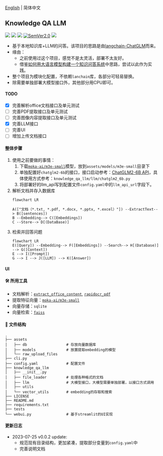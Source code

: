 [English](https://github.com/RapidAI/Knowledge-QA-LLM) | 简体中文

## Knowledge QA LLM
<p>
    <a href=""><img src="https://img.shields.io/badge/Python->=3.6,<3.12-aff.svg"></a>
    <a href=""><img src="https://img.shields.io/badge/OS-Linux%2C%20Win%2C%20Mac-pink.svg"></a>
    <a href=""><img src="https://img.shields.io/github/v/tag/RapidAI/QA-LocalKnowledge-LLM?logo=github"></a>
    <a href="https://semver.org/"><img alt="SemVer2.0" src="https://img.shields.io/badge/SemVer-2.0-brightgreen"></a>
    <a href="https://github.com/psf/black"><img src="https://img.shields.io/badge/code%20style-black-000000.svg"></a>
</p>

- 基于本地知识库+LLM的问答。该项目的思路是由[langchain-ChatGLM](https://github.com/imClumsyPanda/langchain-ChatGLM)而来。
- 缘由：
  - 之前使用过这个项目，感觉不是太灵活，部署不太友好。
  - 借鉴[如何用大语言模型构建一个知识问答系统](https://mp.weixin.qq.com/s/movaNCWjJGBaes6KxhpYpg)中思路，尝试以此作为实践。
- 整个项目为模块化配置，不依赖`lanchain`库，各部分可轻易替换。
- 除需要单独部署大模型接口外，其他部分用CPU即可。

#### TODO
- [x] 完善解析office文档接口及单元测试
- [ ] 完善PDF提取接口及单元测试
- [ ] 完善图像内容提取接口及单元测试
- [x] 完善LLM接口
- [ ] 完善UI
- [ ] 增加上传文档接口

#### 整体步骤
1. 使用之前要做的事情：
   1. 下载[`moka-ai/m3e-small`](https://huggingface.co/moka-ai/m3e-small/tree/main)模型，放到`assets/models/m3e-small`目录下
   2. 单独配置好`chatglm2-6b`的接口，接口启动参考：[ChatGLM2-6B API](https://github.com/THUDM/ChatGLM2-6B/blob/main/api.py)，具体使用方式参考：`knowledge_qa_llm/llm/chatglm2_6b.py`
   3. 将部署好的llm_api写到配置文件`config.yaml`中的`llm_api_url`字段下。
2. 解析文档并存入数据库
    ```mermaid
    flowchart LR

    A(["文档（*.txt, *.pdf, *.docx, *.pptx, *.excel）"]) --ExtractText--> B([sentences])
    B --Embedding--> C([Embeddings])
    C --Store--> D[(DataBase)]
    ```
3. 检索并回答问题
    ```mermaid
    flowchart LR
    E([Query]) --Embedding--> F([Embeddings]) --Search--> H[(Database)] --> G([Context])
    E --> I([Prompt])
    G --> I --> J([LLM]) --> K([Answer])
    ```

#### UI


#### 🛠 所用工具
- 文档解析：[`extract_office_content`](https://github.com/SWHL/ExtractOfficeContent), [`rapidocr_pdf`](https://github.com/RapidAI/RapidOCRPDF)
- 提取特征向量：[`moka-ai/m3e-small`](https://huggingface.co/moka-ai/m3e-base)
- 向量存储：`sqlite`
- 向量检索：[`faiss`](https://github.com/facebookresearch/faiss)


#### 📂 文件结构
```text
.
├── assets
│   ├── db                  # 存放向量数据库
│   ├── models              # 放置提取embedding的模型
│   └── raw_upload_files
├── cli.py
├── config.yaml             # 配置文件
├── knowledge_qa_llm
│   ├── __init__.py
│   ├── file_loader         # 处理各种格式的文档
│   ├── llm                 # 大模型接口，大模型需要单独部署，以接口方式调用
│   ├── utils
│   └── vector_utils        # embedding的存取和搜索
├── LICENSE
├── README.md
├── requirements.txt
├── tests
└── webui.py                # 基于streamlit的UI实现
```

#### 更新日志
- 2023-07-25 v0.0.2 update:
  - 规范现有目录结构，更加紧凑，提取部分变量到`config.yaml`中
  - 完善说明文档